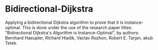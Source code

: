 # Bidirectional-Dijkstra
Applying a bidirectional Dijkstra algorithm to prove that it is instance-optimal. This is done under the use of the research paper titles: "Bidirectional Dijkstra's Algorithm is Instance-Optimal", by authors: Bernhard Haeupler, RIchard Hladik, Vaclav Rozhon, Robert E. Tarjan, akub Tetek.
